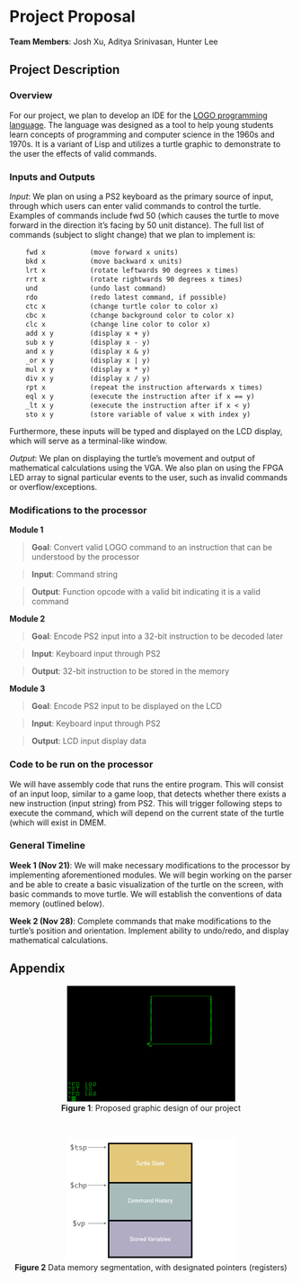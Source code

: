 # Project Proposal

**Team Members**: Josh Xu, Aditya Srinivasan, Hunter Lee


## Project Description

### Overview
For our project, we plan to develop an IDE for the [LOGO programming language](https://en.wikipedia.org/wiki/Logo_(programming_language)). The language was designed as a tool to help young students learn concepts of programming and computer science in the 1960s and 1970s. It is a variant of Lisp and utilizes a turtle graphic to demonstrate to the user the effects of valid commands.

### Inputs and Outputs
_Input_: We plan on using a PS2 keyboard as the primary source of input, through which users can enter valid commands to control the turtle. Examples of commands include fwd 50 (which causes the turtle to move forward in the direction it’s facing by 50 unit distance). The full list of commands (subject to slight change) that we plan to implement is:
```
	fwd x			(move forward x units)
	bkd x			(move backward x units)
	lrt x			(rotate leftwards 90 degrees x times)
	rrt x			(rotate rightwards 90 degrees x times)
	und			    (undo last command)
	rdo			    (redo latest command, if possible)
	ctc x			(change turtle color to color x)
	cbc x			(change background color to color x)
	clc x			(change line color to color x)
	add x y		    (display x + y)
	sub x y		    (display x - y)
	and x y		    (display x & y)
	_or x y		    (display x | y)
	mul x y		    (display x * y)
	div x y		    (display x / y)
	rpt x			(repeat the instruction afterwards x times)
	eql x y		    (execute the instruction after if x == y)
	_lt x y		    (execute the instruction after if x < y)	
	sto x y		    (store variable of value x with index y)
```

Furthermore, these inputs will be typed and displayed on the LCD display, which will serve as a terminal-like window.


_Output_: We plan on displaying the turtle’s movement and output of mathematical calculations using the VGA. We also plan on using the FPGA LED array to signal particular events to the user, such as invalid commands or overflow/exceptions.


### Modifications to the processor

**Module 1**

> __Goal__: Convert valid LOGO command to an instruction that can be understood by the processor

> __Input__: Command string

> __Output__: Function opcode with a valid bit indicating it is a valid command

**Module 2**

> __Goal__: Encode PS2 input into a 32-bit instruction to be decoded later

> __Input__: Keyboard input through PS2

> __Output__: 32-bit instruction to be stored in the memory

**Module 3**

> __Goal__: Encode PS2 input to be displayed on the LCD

> __Input__: Keyboard input through PS2

> __Output__: LCD input display data


### Code to be run on the processor

We will have assembly code that runs the entire program. This will consist of an input loop, similar to a game loop, that detects whether there exists a new instruction (input string) from PS2. This will trigger following steps to execute the command, which will depend on the current state of the turtle (which will exist in DMEM. 


### General Timeline

**Week 1 (Nov 21)**: We will make necessary modifications to the processor by implementing aforementioned modules. We will begin working on the parser and be able to create a basic visualization of the turtle on the screen, with basic commands to move turtle. We will establish the conventions of data memory (outlined below).

**Week 2 (Nov 28)**: Complete commands that make modifications to the turtle’s position and orientation. Implement ability to undo/redo, and display mathematical calculations.


## Appendix


<p align="center">
<img src="/assets/graphic.png" width=300px/> <br />
<b>Figure 1</b>: Proposed graphic design of our project
</p>

<br />

<p align="center">
<img src="/assets/data-memory-segmentation.png" width=300px /><br />
<b>Figure 2</b> Data memory segmentation, with designated pointers (registers)
</p>
